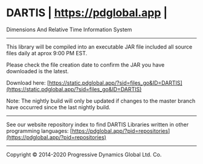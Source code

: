 # DARTIS | https://pdglobal.app |
Dimensions And Relative Time Information System

***


This library will be compiled into an executable JAR file included all source files daily at aprox 9:00 PM EST.

Please check the file creation date to confirm the JAR you have downloaded is the latest.

Download here: [https://static.pdglobal.app/?sid=files_go&ID=DARTIS](https://static.pdglobal.app/?sid=files_go&ID=DARTIS)

Note: The nightly build will only be updated if changes to the master branch have occurred since the last nightly build.


***

See our website repository index to find DARTIS Libraries written in other programming languages:
[https://pdglobal.app/?pid=repositories](https://pdglobal.app/?pid=repositories)


***


Copyright © 2014-2020 Progressive Dynamics Global Ltd. Co.
